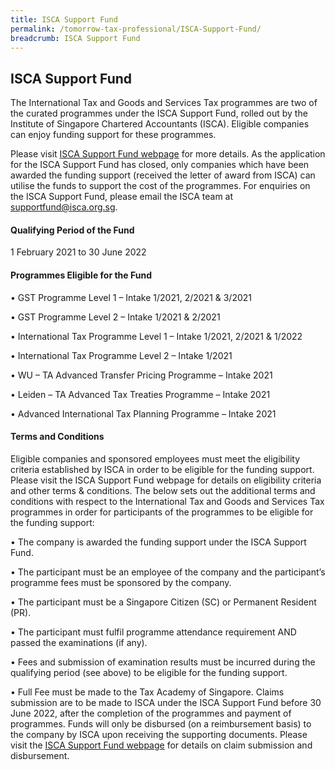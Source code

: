 ```yaml
---
title: ISCA Support Fund
permalink: /tomorrow-tax-professional/ISCA-Support-Fund/
breadcrumb: ISCA Support Fund
---
```

## ISCA Support Fund

The International Tax and Goods and Services Tax programmes are two of the curated programmes under the ISCA Support Fund, rolled out by the Institute of Singapore Chartered Accountants (ISCA).  Eligible companies can enjoy funding support for these programmes.

Please visit [ISCA Support Fund webpage](https://isca.org.sg/covid-19-series/isca-support-fund/isca-support-fund---for-smps) for more details.  As the application for the ISCA Support Fund has closed, only companies which have been awarded the funding support (received the letter of award from ISCA) can utilise the funds to support the cost of the programmes.   For enquiries on the ISCA Support Fund, please email the ISCA team at supportfund@isca.org.sg.

#### Qualifying Period of the Fund
1 February 2021 to 30 June 2022

#### Programmes Eligible for the Fund
• GST Programme Level 1 – Intake 1/2021, 2/2021 & 3/2021

• GST Programme Level 2 – Intake 1/2021 & 2/2021

• International Tax Programme Level 1 – Intake 1/2021, 2/2021 & 1/2022

• International Tax Programme Level 2 – Intake 1/2021

• WU – TA Advanced Transfer Pricing Programme – Intake 2021

• Leiden – TA Advanced Tax Treaties Programme – Intake 2021

• Advanced International Tax Planning Programme – Intake 2021

#### Terms and Conditions
Eligible companies and sponsored employees must meet the eligibility criteria established by ISCA in order to be eligible for the funding support. Please visit the ISCA Support Fund webpage for details on eligibility criteria and other terms & conditions. The below sets out the additional terms and conditions with respect to the International Tax and Goods and Services Tax programmes in order for participants of the programmes to be eligible for the funding support:

• The company is awarded the funding support under the ISCA Support Fund.

• The participant must be an employee of the company and the participant’s programme fees must be sponsored by the company.

• The participant must be a Singapore Citizen (SC) or Permanent Resident (PR).

• The participant must fulfil programme attendance requirement AND passed the examinations (if any).

• Fees and submission of examination results must be incurred during the qualifying period (see above) to be eligible for the funding support.

• Full Fee must be made to the Tax Academy of Singapore. Claims submission are to be made to ISCA under the ISCA Support Fund before 30 June 2022, after the completion of the programmes and payment of programmes. Funds will only be disbursed (on a reimbursement basis) to the company by ISCA upon receiving the supporting documents. Please visit the [ISCA Support Fund webpage](https://www.isca.org.sg/covid-19-series/isca-support-fund) for details on claim submission and disbursement.